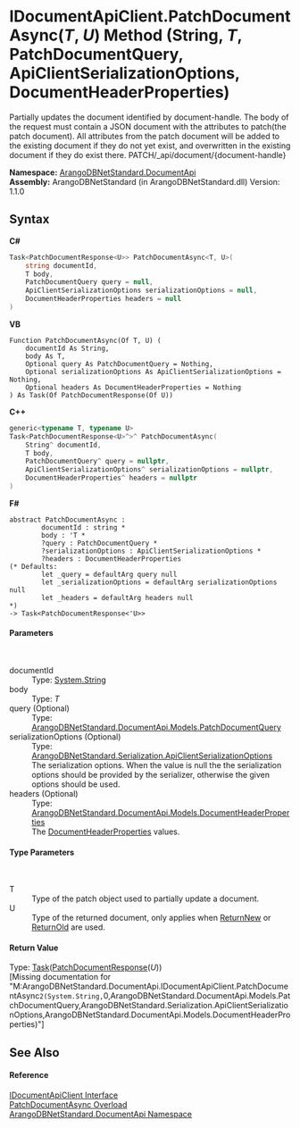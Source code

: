 # IDocumentApiClient.PatchDocumentAsync(*T*, *U*) Method (String, *T*, PatchDocumentQuery, ApiClientSerializationOptions, DocumentHeaderProperties)
 

Partially updates the document identified by document-handle. The body of the request must contain a JSON document with the attributes to patch(the patch document). All attributes from the patch document will be added to the existing document if they do not yet exist, and overwritten in the existing document if they do exist there. PATCH/_api/document/{document-handle}

**Namespace:**&nbsp;<a href="927cb31f-380a-2bf4-a1ca-09ab720e232b">ArangoDBNetStandard.DocumentApi</a><br />**Assembly:**&nbsp;ArangoDBNetStandard (in ArangoDBNetStandard.dll) Version: 1.1.0

## Syntax

**C#**<br />
``` C#
Task<PatchDocumentResponse<U>> PatchDocumentAsync<T, U>(
	string documentId,
	T body,
	PatchDocumentQuery query = null,
	ApiClientSerializationOptions serializationOptions = null,
	DocumentHeaderProperties headers = null
)

```

**VB**<br />
``` VB
Function PatchDocumentAsync(Of T, U) ( 
	documentId As String,
	body As T,
	Optional query As PatchDocumentQuery = Nothing,
	Optional serializationOptions As ApiClientSerializationOptions = Nothing,
	Optional headers As DocumentHeaderProperties = Nothing
) As Task(Of PatchDocumentResponse(Of U))
```

**C++**<br />
``` C++
generic<typename T, typename U>
Task<PatchDocumentResponse<U>^>^ PatchDocumentAsync(
	String^ documentId, 
	T body, 
	PatchDocumentQuery^ query = nullptr, 
	ApiClientSerializationOptions^ serializationOptions = nullptr, 
	DocumentHeaderProperties^ headers = nullptr
)
```

**F#**<br />
``` F#
abstract PatchDocumentAsync : 
        documentId : string * 
        body : 'T * 
        ?query : PatchDocumentQuery * 
        ?serializationOptions : ApiClientSerializationOptions * 
        ?headers : DocumentHeaderProperties 
(* Defaults:
        let _query = defaultArg query null
        let _serializationOptions = defaultArg serializationOptions null
        let _headers = defaultArg headers null
*)
-> Task<PatchDocumentResponse<'U>> 

```


#### Parameters
&nbsp;<dl><dt>documentId</dt><dd>Type: <a href="https://docs.microsoft.com/dotnet/api/system.string" target="_blank" rel="noopener noreferrer">System.String</a><br /></dd><dt>body</dt><dd>Type: *T*<br /></dd><dt>query (Optional)</dt><dd>Type: <a href="442eea5f-16c6-db24-4d23-8801e0d33eeb">ArangoDBNetStandard.DocumentApi.Models.PatchDocumentQuery</a><br /></dd><dt>serializationOptions (Optional)</dt><dd>Type: <a href="4d2cfe44-8a3a-2efb-e814-c882bbee3e85">ArangoDBNetStandard.Serialization.ApiClientSerializationOptions</a><br />The serialization options. When the value is null the the serialization options should be provided by the serializer, otherwise the given options should be used.</dd><dt>headers (Optional)</dt><dd>Type: <a href="ec926014-3226-807e-03cf-3e590a993eb8">ArangoDBNetStandard.DocumentApi.Models.DocumentHeaderProperties</a><br />The <a href="ec926014-3226-807e-03cf-3e590a993eb8">DocumentHeaderProperties</a> values.</dd></dl>

#### Type Parameters
&nbsp;<dl><dt>T</dt><dd>Type of the patch object used to partially update a document.</dd><dt>U</dt><dd>Type of the returned document, only applies when <a href="2a88ae3b-0c69-e5c0-787e-5a346a84e9d4">ReturnNew</a> or <a href="29c7a66d-824f-708e-a066-bb4f01fc4c5a">ReturnOld</a> are used.</dd></dl>

#### Return Value
Type: <a href="https://docs.microsoft.com/dotnet/api/system.threading.tasks.task-1" target="_blank" rel="noopener noreferrer">Task</a>(<a href="4b6daef7-1148-0edc-6f22-0e7492fedec1">PatchDocumentResponse</a>(*U*))<br />\[Missing <returns> documentation for "M:ArangoDBNetStandard.DocumentApi.IDocumentApiClient.PatchDocumentAsync``2(System.String,``0,ArangoDBNetStandard.DocumentApi.Models.PatchDocumentQuery,ArangoDBNetStandard.Serialization.ApiClientSerializationOptions,ArangoDBNetStandard.DocumentApi.Models.DocumentHeaderProperties)"\]

## See Also


#### Reference
<a href="51df5b95-04af-da7c-e481-e78cd0e61d1c">IDocumentApiClient Interface</a><br /><a href="cb0322c4-c8f4-6d20-8249-d4598d6f9c2a">PatchDocumentAsync Overload</a><br /><a href="927cb31f-380a-2bf4-a1ca-09ab720e232b">ArangoDBNetStandard.DocumentApi Namespace</a><br />